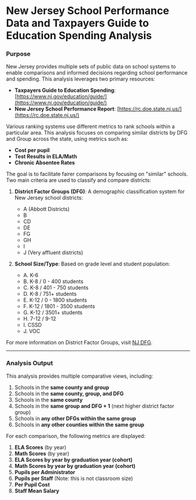 # New Jersey School Performance Data and Taxpayers Guide to Education Spending Analysis

### Purpose
New Jersey provides multiple sets of public data on school systems to enable comparisons and informed decisions regarding school performance and spending. This analysis leverages two primary resources:

- **Taxpayers Guide to Education Spending**: [https://www.nj.gov/education/guide/](https://www.nj.gov/education/guide/)
- **New Jersey School Performance Report**: [https://rc.doe.state.nj.us/](https://rc.doe.state.nj.us/)

Various ranking systems use different metrics to rank schools within a particular area. This analysis focuses on comparing similar districts by DFG and Group across the state, using metrics such as:
- **Cost per pupil**
- **Test Results in ELA/Math**
- **Chronic Absentee Rates**

The goal is to facilitate fairer comparisons by focusing on "similar" schools. Two main criteria are used to classify and compare districts:

1. **District Factor Groups (DFG)**: A demographic classification system for New Jersey school districts:
   - A (Abbott Districts)
   - B
   - CD
   - DE
   - FG
   - GH
   - I
   - J (Very affluent districts)

2. **School Size/Type**: Based on grade level and student population:
   - A. K-6
   - B. K-8 / 0 - 400 students
   - C. K-8 / 401 - 750 students
   - D. K-8 / 751+ students
   - E. K-12 / 0 - 1800 students
   - F. K-12 / 1801 - 3500 students
   - G. K-12 / 3501+ students
   - H. 7-12 / 9-12
   - I. CSSD
   - J. VOC

For more information on District Factor Groups, visit [NJ DFG](https://www.nj.gov/education/finance/rda/dfg.shtml).

---

### Analysis Output
This analysis provides multiple comparative views, including:

1. Schools in the **same county and group**
2. Schools in the **same county, group, and DFG**
3. Schools in the **same county**
4. Schools in the **same group and DFG + 1** (next higher district factor group)
5. Schools in **any other DFGs within the same group**
6. Schools in **any other counties within the same group**

For each comparison, the following metrics are displayed:

1. **ELA Scores** (by year)
2. **Math Scores** (by year)
3. **ELA Scores by year by graduation year (cohort)**
4. **Math Scores by year by graduation year (cohort)**
5. **Pupils per Administrator**
6. **Pupils per Staff** (Note: this is not classroom size)
7. **Per Pupil Cost**
8. **Staff Mean Salary**


